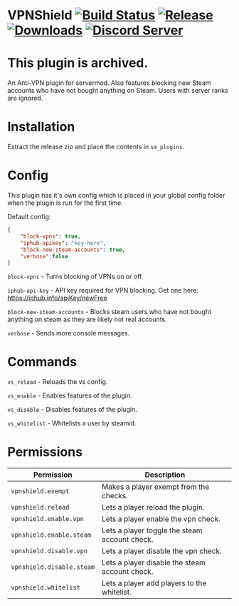 # VPNShield [![Build Status](https://jenkins.karlofduty.com/job/VPNShield/job/master/badge/icon)](https://jenkins.karlofduty.com/blue/organizations/jenkins/VPNShield/activity) [![Release](https://img.shields.io/github/release/KarlofDuty/VPNShield.svg)](https://github.com/KarlOfDuty/VPNShield/releases) [![Downloads](https://img.shields.io/github/downloads/KarlOfDuty/VPNShield/total.svg)](https://github.com/KarlOfDuty/VPNShield/releases) [![Discord Server](https://img.shields.io/discord/430468637183442945.svg?label=discord)](https://discord.gg/C5qMvkj)

# This plugin is archived.
An Anti-VPN plugin for servermod. Also features blocking new Steam accounts who have not bought anything on Steam. Users with server ranks are ignored.

# Installation

Extract the release zip and place the contents in `sm_plugins`.

# Config

This plugin has it's own config which is placed in your global config folder when the plugin is run for the first time.

Default config:
```json
{
    "block-vpns": true,
    "iphub-apikey": "key-here",
    "block-new-steam-accounts": true,
    "verbose":false
}
```

`block-vpns` - Turns blocking of VPNs on or off.

`iphub-api-key` - API key required for VPN blocking. Get one here: https://iphub.info/apiKey/newFree

`block-new-steam-accounts` - Blocks steam users who have not bought anything on steam as they are likely not real accounts.

`verbose` - Sends more console messages.

# Commands

`vs_reload` - Reloads the vs config.

`vs_enable` - Enables features of the plugin.

`vs_disable` - Disables features of the plugin.

`vs_whitelist` - Whitelists a user by steamid.

# Permissions

| Permission | Description |
|----------  |-----------  |
| `vpnshield.exempt` | Makes a player exempt from the checks. |
| `vpnshield.reload` | Lets a player reload the plugin. |
| `vpnshield.enable.vpn` | Lets a player enable the vpn check. |
| `vpnshield.enable.steam` | Lets a player toggle the steam account check. |
| `vpnshield.disable.vpn` | Lets a player disable the vpn check. |
| `vpnshield.disable.steam` | Lets a player disable the steam account check. |
| `vpnshield.whitelist` | Lets a player add players to the whitelist. |

